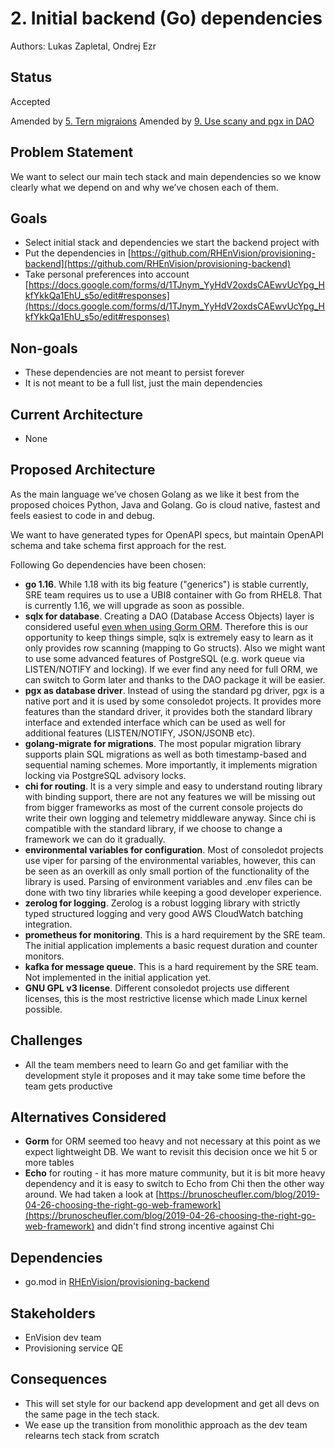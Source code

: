 # 2. Initial backend (Go) dependencies

Authors: Lukas Zapletal, Ondrej Ezr


## Status

Accepted

Amended by [5. Tern migraions](005-tern-migrations.md)
Amended by [9. Use scany and pgx in DAO](009-dao-use-scany.md)

## Problem Statement

We want to select our main tech stack and main dependencies so we know clearly what we depend on and why we’ve chosen each of them.


## Goals

* Select initial stack and dependencies we start the backend project with
* Put the dependencies in [https://github.com/RHEnVision/provisioning-backend](https://github.com/RHEnVision/provisioning-backend)
* Take personal preferences into account [https://docs.google.com/forms/d/1TJnym_YyHdV2oxdsCAEwvUcYpg_HkfYkkQa1EhU_s5o/edit#responses](https://docs.google.com/forms/d/1TJnym_YyHdV2oxdsCAEwvUcYpg_HkfYkkQa1EhU_s5o/edit#responses)


## Non-goals

* These dependencies are not meant to persist forever
* It is not meant to be a full list, just the main dependencies


## Current Architecture

* None


## Proposed Architecture

As the main language we’ve chosen Golang as we like it best from the proposed choices Python, Java and Golang. Go is cloud native, fastest and feels easiest to code in and debug.

We want to have generated types for OpenAPI specs, but maintain OpenAPI schema and take schema first approach for the rest.

Following Go dependencies have been chosen:

* **go 1.16**. While 1.18 with its big feature ("generics") is stable currently, SRE team requires us to use a UBI8 container with Go from RHEL8. That is currently 1.16, we will upgrade as soon as possible.
* **sqlx for database**. Creating a DAO (Database Access Objects) layer is considered useful [even when using Gorm ORM](https://github.com/RedHatInsights/sources-api-go/tree/main/dao). Therefore this is our opportunity to keep things simple, sqlx is extremely easy to learn as it only provides row scanning (mapping to Go structs). Also we might want to use some advanced features of PostgreSQL (e.g. work queue via LISTEN/NOTIFY and locking). If we ever find any need for full ORM, we can switch to Gorm later and thanks to the DAO package it will be easier.
* **pgx as database driver**. Instead of using the standard pg driver, pgx is a native port and it is used by some consoledot projects. It provides more features than the standard driver, it provides both the standard library interface and extended interface which can be used as well for additional features (LISTEN/NOTIFY, JSON/JSONB etc).
* **golang-migrate for migrations**. The most popular migration library supports plain SQL migrations as well as both timestamp-based and sequential naming schemes. More importantly, it implements migration locking via PostgreSQL advisory locks.
* **chi for routing**. It is a very simple and easy to understand routing library with binding support, there are not any features we will be missing out from bigger frameworks as most of the current console projects do write their own logging and telemetry middleware anyway. Since chi is compatible with the standard library, if we choose to change a framework we can do it gradually.
* **environmental variables for configuration**. Most of consoledot projects use viper for parsing of the environmental variables, however, this can be seen as an overkill as only small portion of the functionality of the library is used. Parsing of environment variables and .env files can be done with two tiny libraries while keeping a good developer experience.
* **zerolog for logging**. Zerolog is a robust logging library with strictly typed structured logging and very good AWS CloudWatch batching integration.
* **prometheus for monitoring**. This is a hard requirement by the SRE team. The initial application implements a basic request duration and counter monitors.
* **kafka for message queue**. This is a hard requirement by the SRE team. Not implemented in the initial application yet.
* **GNU GPL v3 license**. Different consoledot projects use different licenses, this is the most restrictive license which made Linux kernel possible.


## Challenges

* All the team members need to learn Go and get familiar with the development style it proposes and it may take some time before the team gets productive


## Alternatives Considered

* **Gorm** for ORM seemed too heavy and not necessary at this point as we expect lightweight DB. We want to revisit this decision once we hit 5 or more tables
* **Echo** for routing - it has more mature community, but it is bit more heavy dependency and it is easy to switch to Echo from Chi then the other way around. We had taken a look at [https://brunoscheufler.com/blog/2019-04-26-choosing-the-right-go-web-framework](https://brunoscheufler.com/blog/2019-04-26-choosing-the-right-go-web-framework) and didn't find strong incentive against Chi


## Dependencies

* go.mod in [RHEnVision/provisioning-backend](https://github.com/RHEnVision/provisioning-backend)


## Stakeholders

* EnVision dev team
* Provisioning service QE


## Consequences

* This will set style for our backend app development and get all devs on the same page in the tech stack.
* We ease up the transition from monolithic approach as the dev team relearns tech stack from scratch

